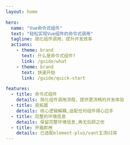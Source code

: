 ```yaml
---
layout: home

hero:
  name: "Vue命令式组件"
  text: "轻松实现Vue组件的命令式调用"
  tagline: 简化组件调用，提升开发效率
  actions:
    - theme: brand
      text: 什么是命令式组件?
      link: /guide/what
    - theme: brand
      text: 快速开始
      link: /guide/quick-start

features:
  - title: 命令式组件
    details: 简化组件调用流程，提供更流畅的开发体验
  - title: 易拓展
    details: 核心逻辑解耦,适配任何组件得心应手
  - title: 完整的环境信息
    details: 保留完整环境信息,再无后顾之忧
  - title: 开箱即用
    details: 已适配element-plus/vant主流UI库
---
```


